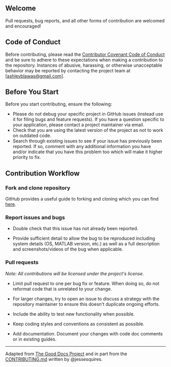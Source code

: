 ## Welcome

Pull requests, bug reports, and all other forms of contribution are welcomed and encouraged!

## Code of Conduct

Before contributing, please read the [Contributor Covenant Code of Conduct](https://www.contributor-covenant.org/version/2/1/code_of_conduct/) and be sure to adhere to these expectations when making a contribution to the repository. Instances of abusive, harassing, or otherwise unacceptable behavior may be reported by contacting the project team at [ashleyblawas@gmail.com]. 

## Before You Start

Before you start contributing, ensure the following:

* Please do not debug your specific project in GitHub issues (instead use it for filing bugs and feature requests). If you have a question specific to your application, please contact a project maintainer via email.
* Check that you are using the latest version of the project as not to work on outdated code.
* Search through existing issues to see if your issue has previously been reported. If so, comment with any additional information you have and/or indicate that you have this problem too which will make it higher priority to fix.

## Contribution Workflow

### Fork and clone repository

GitHub provides a useful guide to forking and cloning which you can find [here](https://docs.github.com/en/desktop/adding-and-cloning-repositories/cloning-and-forking-repositories-from-github-desktop).

### Report issues and bugs

 - Double check that this issue has not already been reported.
   
 - Provide sufficient detail to allow the bug to be reproduced including system details (OS, MATLAB version, etc.) as well as a full description and screenshots/videos of the bug when applicable.

### Pull requests

*Note: All contributions will be licensed under the project's license.*

- Limit pull request to one per bug fix or feature. When doing so, do not reformat code that is unrelated to your change.

- For larger changes, try to open an issue to discuss a strategy with the repository maintainer to ensure this doesn't duplicate ongoing efforts.

- Include the ability to test new functionality when possible.

- Keep coding styles and conventions as consistent as possible.

- Add documentation. Document your changes with code doc comments or in existing guides.

---

Adapted from [The Good Docs Project](https://thegooddocsproject.dev/) and in part from the [CONTRIBUTING.md](https://github.com/jessesquires/.github/blob/main/CONTRIBUTING.md) written by @jessesquires.

